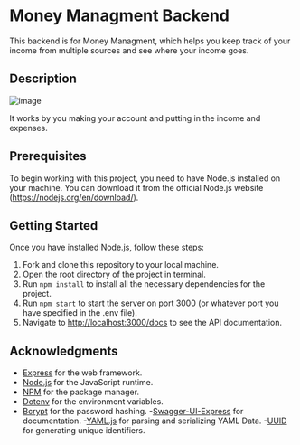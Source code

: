# Money Managment Backend

This backend is for Money Managment, which helps you keep track of your income from multiple sources and see where your income goes. 


## Description

![image](https://github.com/KarlMarkusVahe/money_management_backend/assets/91603138/5870db05-86e1-4591-ada3-89aba038368a)

It works by you making your account and putting in the income and expenses. 

## Prerequisites

To begin working with this project, you need to have Node.js installed on your machine. You can download it from the official Node.js website (https://nodejs.org/en/download/).


## Getting Started

Once you have installed Node.js, follow these steps:

1. Fork and clone this repository to your local machine.
1. Open the root directory of the project in terminal. 
1. Run `npm install` to install all the necessary dependencies for the project.
1. Run `npm start` to start the server on port 3000 (or whatever port you have specified in the .env file).
1. Navigate to [http://localhost:3000/docs](http://localhost:3000/docs) to see the API documentation.


## Acknowledgments

- [Express](https://expressjs.com/) for the web framework.
- [Node.js](https://nodejs.org/en/) for the JavaScript runtime.
- [NPM](https://www.npmjs.com/) for the package manager.
- [Dotenv](https://www.npmjs.com/package/dotenv) for the environment variables.
- [Bcrypt](https://www.npmjs.com/package/bcrypt) for the password hashing.
-[Swagger-UI-Express](https://www.npmjs.com/package/swagger-ui-express) for documentation.
-[YAML.js](https://www.npmjs.com/package/yamljs) for parsing and serializing YAML Data.
-[UUID](https://www.npmjs.com/package/uuid) for generating unique identifiers.
